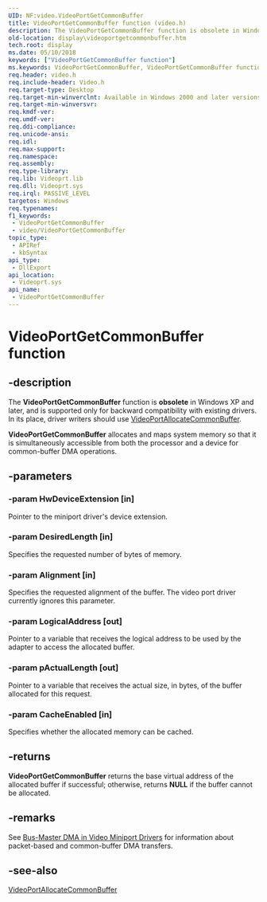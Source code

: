 ```yaml
---
UID: NF:video.VideoPortGetCommonBuffer
title: VideoPortGetCommonBuffer function (video.h)
description: The VideoPortGetCommonBuffer function is obsolete in Windows XP and later, and is supported only for backward compatibility with existing drivers.
old-location: display\videoportgetcommonbuffer.htm
tech.root: display
ms.date: 05/10/2018
keywords: ["VideoPortGetCommonBuffer function"]
ms.keywords: VideoPortGetCommonBuffer, VideoPortGetCommonBuffer function [Display Devices], VideoPort_Functions_eead14aa-271b-49a2-8ded-482ffc73741e.xml, display.videoportgetcommonbuffer, video/VideoPortGetCommonBuffer
req.header: video.h
req.include-header: Video.h
req.target-type: Desktop
req.target-min-winverclnt: Available in Windows 2000 and later versions of the Windows operating systems.
req.target-min-winversvr: 
req.kmdf-ver: 
req.umdf-ver: 
req.ddi-compliance: 
req.unicode-ansi: 
req.idl: 
req.max-support: 
req.namespace: 
req.assembly: 
req.type-library: 
req.lib: Videoprt.lib
req.dll: Videoprt.sys
req.irql: PASSIVE_LEVEL
targetos: Windows
req.typenames: 
f1_keywords:
 - VideoPortGetCommonBuffer
 - video/VideoPortGetCommonBuffer
topic_type:
 - APIRef
 - kbSyntax
api_type:
 - DllExport
api_location:
 - Videoprt.sys
api_name:
 - VideoPortGetCommonBuffer
---
```


# VideoPortGetCommonBuffer function


## -description

The <b>VideoPortGetCommonBuffer</b> function is <b>obsolete</b> in Windows XP and later, and is supported only for backward compatibility with existing drivers. In its place, driver writers should use <a href="/windows-hardware/drivers/ddi/video/nf-video-videoportallocatecommonbuffer">VideoPortAllocateCommonBuffer</a>.

<b>VideoPortGetCommonBuffer</b> allocates and maps system memory so that it is simultaneously accessible from both the processor and a device for common-buffer DMA operations.

## -parameters

### -param HwDeviceExtension [in]


Pointer to the miniport driver's device extension.

### -param DesiredLength [in]


Specifies the requested number of bytes of memory.

### -param Alignment [in]


Specifies the requested alignment of the buffer. The video port driver currently ignores this parameter.

### -param LogicalAddress [out]


Pointer to a variable that receives the logical address to be used by the adapter to access the allocated buffer.

### -param pActualLength [out]


Pointer to a variable that receives the actual size, in bytes, of the buffer allocated for this request.

### -param CacheEnabled [in]


Specifies whether the allocated memory can be cached.

## -returns

<b>VideoPortGetCommonBuffer</b> returns the base virtual address of the allocated buffer if successful; otherwise, returns <b>NULL</b> if the buffer cannot be allocated.

## -remarks

See <a href="/windows-hardware/drivers/display/bus-master-dma-in-video-miniport-drivers">Bus-Master DMA in Video Miniport Drivers</a> for information about packet-based and common-buffer DMA transfers.

## -see-also

<a href="/windows-hardware/drivers/ddi/video/nf-video-videoportallocatecommonbuffer">VideoPortAllocateCommonBuffer</a>
